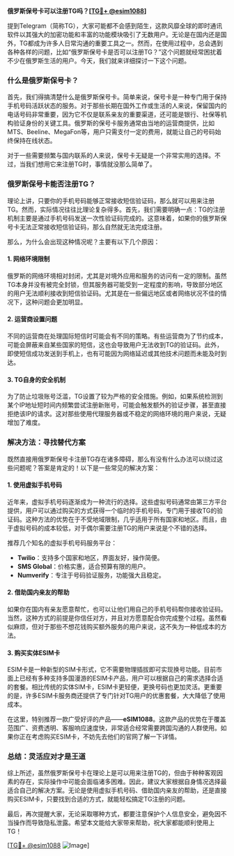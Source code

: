 **俄罗斯保号卡可以注册TG吗？[[TG💪+ @esim1088](https://t.me/s/esim1088)]**

提到Telegram（简称TG），大家可能都不会感到陌生，这款风靡全球的即时通讯软件以其强大的加密功能和丰富的功能模块吸引了无数用户。无论是在国内还是国外，TG都成为许多人日常沟通的重要工具之一。然而，在使用过程中，总会遇到各种各样的问题，比如“俄罗斯保号卡是否可以注册TG？”这个问题就经常困扰着不少在俄罗斯生活的用户。今天，我们就来详细探讨一下这个问题。

### **什么是俄罗斯保号卡？**

首先，我们得搞清楚什么是俄罗斯保号卡。简单来说，保号卡是一种专门用于保持手机号码活跃状态的服务。对于那些长期在国外工作或生活的人来说，保留国内的电话号码非常重要，因为它不仅是联系亲友的重要渠道，还可能是银行、社保等机构验证身份的关键工具。俄罗斯的保号卡服务通常由当地的运营商提供，比如MTS、Beeline、MegaFon等，用户只需支付一定的费用，就能让自己的号码始终保持在线状态。

对于一些需要频繁与国内联系的人来说，保号卡无疑是一个非常实用的选择。不过，当我们想用它来注册TG时，事情就没那么简单了。

### **俄罗斯保号卡能否注册TG？**

理论上讲，只要你的手机号码能够正常接收短信验证码，那么就可以用来注册TG。然而，实际情况往往比理论复杂得多。首先，我们需要明确一点：TG的注册机制主要是通过手机号码发送一次性验证码完成的。这意味着，如果你的俄罗斯保号卡无法正常接收短信验证码，那么自然就无法完成注册。

那么，为什么会出现这种情况呢？主要有以下几个原因：

#### **1. 网络环境限制**
俄罗斯的网络环境相对封闭，尤其是对境外应用和服务的访问有一定的限制。虽然TG本身并没有被完全封锁，但其服务器可能受到一定程度的影响，导致部分地区的用户无法顺利接收到短信验证码。尤其是在一些偏远地区或者网络状况不佳的情况下，这种问题会更加明显。

#### **2. 运营商设置问题**
不同的运营商在处理国际短信时可能会有不同的策略。有些运营商为了节约成本，可能会屏蔽来自某些国家的短信，这也会导致用户无法收到TG的验证码。此外，即使短信成功发送到手机上，也有可能因为网络延迟或其他技术问题而未能及时到达。

#### **3. TG自身的安全机制**
为了防止垃圾账号泛滥，TG设置了较为严格的安全措施。例如，如果系统检测到某个IP地址短时间内频繁尝试注册新账号，可能会触发额外的验证步骤，甚至直接拒绝该IP的请求。这对那些使用代理服务器或不稳定的网络环境的用户来说，无疑增加了难度。

### **解决方法：寻找替代方案**

既然直接用俄罗斯保号卡注册TG存在诸多障碍，那么有没有什么办法可以绕过这些问题呢？答案是肯定的！以下是一些常见的解决方案：

#### **1. 使用虚拟手机号码**
近年来，虚拟手机号码逐渐成为一种流行的选择。这些虚拟号码通常由第三方平台提供，用户可以通过购买的方式获得一个临时的手机号码，专门用于接收TG的验证码。这种方法的优势在于不受地域限制，几乎适用于所有国家和地区。而且，由于虚拟号码的成本较低，对于偶尔需要注册TG的用户来说是个不错的选择。

推荐几个知名的虚拟手机号码服务平台：
- **Twilio**：支持多个国家和地区，界面友好，操作简便。
- **SMS Global**：价格实惠，适合预算有限的用户。
- **Numverify**：专注于号码验证服务，功能强大且稳定。

#### **2. 借助国内亲友的帮助**
如果你在国内有亲友愿意帮忙，也可以让他们用自己的手机号码帮你接收验证码。当然，这种方式的前提是你信任对方，并且对方愿意配合你完成整个过程。虽然看似麻烦，但对于那些不想花钱购买额外服务的用户来说，这不失为一种低成本的方法。

#### **3. 购买实体ESIM卡**
ESIM卡是一种新型的SIM卡形式，它不需要物理插拔即可实现换号功能。目前市面上已经有多种支持多国漫游的ESIM卡产品，用户可以根据自己的需求选择合适的套餐。相比传统的实体SIM卡，ESIM卡更轻便，更换号码也更加灵活。更重要的是，许多ESIM卡服务商还提供了专门针对TG用户的优惠套餐，大大降低了使用成本。

在这里，特别推荐一款广受好评的产品——**eSIM1088**。这款产品的优势在于覆盖范围广、资费透明、客服响应速度快，非常适合经常需要跨国沟通的人群使用。如果你正在考虑购买ESIM卡，不妨先去他们的官网了解一下详情。

### **总结：灵活应对才是王道**

综上所述，虽然俄罗斯保号卡在理论上是可以用来注册TG的，但由于种种客观因素的存在，实际操作中可能会面临诸多困难。因此，建议大家根据自身情况选择最适合自己的解决方案。无论是使用虚拟手机号码、借助国内亲友的帮助，还是直接购买ESIM卡，只要找到合适的方式，就能轻松搞定TG注册的问题。

最后，再次提醒大家，无论采取哪种方式，都要注意保护个人信息安全，避免因不当操作而导致隐私泄露。希望本文能给大家带来帮助，祝大家都能顺利使用上TG！

[[TG💪+ @esim1088](https://t.me/s/esim1088) ![Image](https://i.postimg.cc/4NQfJmqS/Snipaste-2025-05-13-00-14-12.png)]